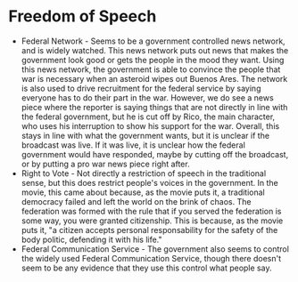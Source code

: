 
# Freedom of Speech
* Federal Network - Seems to be a government controlled news network, and is widely watched. This news network puts out 
news that makes the government look good or gets the people in the mood they want. Using this news network, 
the government is able to convince the people that war is necessary when an asteroid wipes out Buenos Ares. The 
network is also used to drive recruitment for the federal service by saying everyone has to do their part in the war. However, 
we do see a news piece where the reporter is saying things that are not directly in line with the federal government, 
but he is cut off by Rico, the main character, who uses his interruption to show his support for the war. 
Overall, this stays in line with what the government wants, but it is unclear if the broadcast was live. 
If it was live, it is unclear how the federal government would have responded, maybe by cutting off the broadcast, or by 
putting a pro war news piece right after.
* Right to Vote - Not directly a restriction of speech in the traditional sense, but this does restrict people's voices 
in the government. In the movie, this came about because, as the movie puts it, a traditional democracy failed and left 
the world on the brink of chaos. The federation was formed with the rule that if you served the federation is some way, 
you were granted citizenship. This is because, as the movie puts it, "a citizen accepts personal responsability for the 
safety of the body politic, defending it with his life."
* Federal Communication Service - The government also seems to control the widely used Federal Communication Service, 
though there doesn't seem to be any evidence that they use this control what people say.